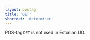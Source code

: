 ```yaml
---
layout: postag
title: 'DET'
shortdef: 'determiner'
---
```


POS-tag <code>DET</code> is not used in Estonian UD.
<!-- Interlanguage links updated Út zář 29 20:31:27 CEST 2020 -->
